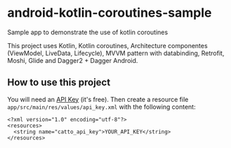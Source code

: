 # android-kotlin-coroutines-sample
Sample app to demonstrate the use of kotlin coroutines

This project uses Kotlin, Kotlin coroutines, Architecture componentes (ViewModel, LiveData, Lifecycle), MVVM pattern with databinding, Retrofit, Moshi, Glide and Dagger2 + Dagger Android.

## How to use this project
You will need an [API Key](https://thecatapi.com/docs.html) (it's free). Then create a resource file `app/src/main/res/values/api_key.xml` with the following content:
```
<?xml version="1.0" encoding="utf-8"?>
<resources>
  <string name="catto_api_key">YOUR_API_KEY</string>
</resources>
```

